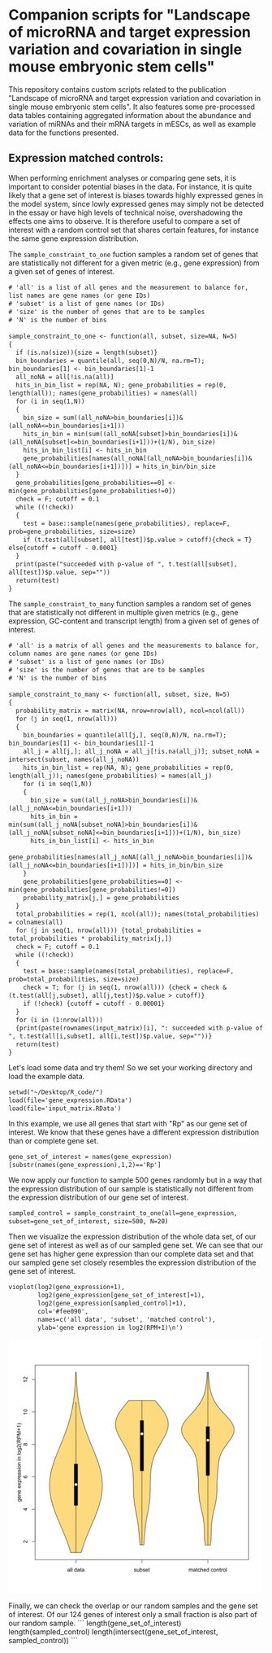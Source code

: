 # Companion scripts for "Landscape of microRNA and target expression variation and covariation in single mouse embryonic stem cells"

This repository contains custom scripts related to the publication "Landscape of microRNA and target expression variation and covariation in single mouse embryonic stem cells". It also features some pre-processed data tables containing aggregated information about the abundance and variation of miRNAs and their mRNA targets in mESCs, as well as example data for the functions presented.

## Expression matched controls:

When performing enrichment analyses or comparing gene sets, it is important to consider potential biases in the data. For instance, it is quite likely that a gene set of interest is biases towards highly expressed genes in the model system, since lowly expressed genes may simply not be detected in the essay or have high levels of technical noise, overshadowing the effects one aims to observe. It is therefore useful to compare a set of interest with a random control set that shares certain features, for instance the same gene expression distribution.

The `sample_constraint_to_one` fuction samples a random set of genes that are statistically not different for a given metric (e.g., gene expression) from a given set of genes of interest.
```
# 'all' is a list of all genes and the measurement to balance for, list names are gene names (or gene IDs)
# 'subset' is a list of gene names (or IDs)
# 'size' is the number of genes that are to be samples
# 'N' is the number of bins

sample_constraint_to_one <- function(all, subset, size=NA, N=5)
{
  if (is.na(size)){size = length(subset)}
  bin_boundaries = quantile(all, seq(0,N)/N, na.rm=T); bin_boundaries[1] <- bin_boundaries[1]-1
  all_noNA = all[!is.na(all)]
  hits_in_bin_list = rep(NA, N); gene_probabilities = rep(0, length(all)); names(gene_probabilities) = names(all)
  for (i in seq(1,N))
  {
    bin_size = sum((all_noNA>bin_boundaries[i])&(all_noNA<=bin_boundaries[i+1]))
    hits_in_bin = min(sum((all_noNA[subset]>bin_boundaries[i])&(all_noNA[subset]<=bin_boundaries[i+1]))+(1/N), bin_size)
    hits_in_bin_list[i] <- hits_in_bin
    gene_probabilities[names(all_noNA[(all_noNA>bin_boundaries[i])&(all_noNA<=bin_boundaries[i+1])])] = hits_in_bin/bin_size
  }
  gene_probabilities[gene_probabilities==0] <- min(gene_probabilities[gene_probabilities!=0])
  check = F; cutoff = 0.1
  while ((!check))
  {
    test = base::sample(names(gene_probabilities), replace=F, prob=gene_probabilities, size=size)
    if (t.test(all[subset], all[test])$p.value > cutoff){check = T} else{cutoff = cutoff - 0.0001}
  }
  print(paste("succeeded with p-value of ", t.test(all[subset], all[test])$p.value, sep=""))
  return(test)
}
```
The `sample_constraint_to_many` function samples a random set of genes that are statistically not different in multiple given metrics (e.g., gene expression, GC-content and transcript length) from a given set of genes of interest.
```
# 'all' is a matrix of all genes and the measurements to balance for, column names are gene names (or gene IDs)
# 'subset' is a list of gene names (or IDs)
# 'size' is the number of genes that are to be samples
# 'N' is the number of bins

sample_constraint_to_many <- function(all, subset, size, N=5)
{
  probability_matrix = matrix(NA, nrow=nrow(all), ncol=ncol(all))
  for (j in seq(1, nrow(all)))
  {
    bin_boundaries = quantile(all[j,], seq(0,N)/N, na.rm=T); bin_boundaries[1] <- bin_boundaries[1]-1
    all_j = all[j,]; all_j_noNA = all_j[!is.na(all_j)]; subset_noNA = intersect(subset, names(all_j_noNA))
    hits_in_bin_list = rep(NA, N); gene_probabilities = rep(0, length(all_j)); names(gene_probabilities) = names(all_j)
    for (i in seq(1,N))
    {
      bin_size = sum((all_j_noNA>bin_boundaries[i])&(all_j_noNA<=bin_boundaries[i+1]))
      hits_in_bin = min(sum((all_j_noNA[subset_noNA]>bin_boundaries[i])&(all_j_noNA[subset_noNA]<=bin_boundaries[i+1]))+(1/N), bin_size)
      hits_in_bin_list[i] <- hits_in_bin
      gene_probabilities[names(all_j_noNA[(all_j_noNA>bin_boundaries[i])&(all_j_noNA<=bin_boundaries[i+1])])] = hits_in_bin/bin_size
    }
    gene_probabilities[gene_probabilities==0] <- min(gene_probabilities[gene_probabilities!=0])
    probability_matrix[j,] = gene_probabilities
  }
  total_probabilities = rep(1, ncol(all)); names(total_probabilities) = colnames(all)
  for (j in seq(1, nrow(all))) {total_probabilities = total_probabilities * probability_matrix[j,]}
  check = F; cutoff = 0.1
  while ((!check))
  {
    test = base::sample(names(total_probabilities), replace=F, prob=total_probabilities, size=size)
    check = T; for (j in seq(1, nrow(all))) {check = check & (t.test(all[j,subset], all[j,test])$p.value > cutoff)}
    if (!check) {cutoff = cutoff - 0.00001}
  }
  for (i in (1:nrow(all)))
  {print(paste(rownames(input_matrix)[i], ": succeeded with p-value of ", t.test(all[i,subset], all[i,test])$p.value, sep=""))}
  return(test)
}
```
Let's load some data and try them! So we set your working directory and load the example data.
```
setwd("~/Desktop/R_code/")
load(file='gene_expression.RData')
load(file='input_matrix.RData')
```
In this example, we use all genes that start with "Rp" as our gene set of interest. We know that these genes have a different expression distribution than or complete gene set.
```
gene_set_of_interest = names(gene_expression)[substr(names(gene_expression),1,2)=='Rp']
```
We now apply our function to sample 500 genes randomly but in a way that the expression distribution of our sample is statistically not different from the expression distribution of our gene set of interest.
```
sampled_control = sample_constraint_to_one(all=gene_expression, subset=gene_set_of_interest, size=500, N=20)
```
Then we visualize the expression distribution of the whole data set, of our gene set of interest as well as of our sampled gene set.
We can see that our gene set has higher gene expression than our complete data set and that our sampled gene set closely resembles the expression distribution of the gene set of interest.
```
vioplot(log2(gene_expression+1),
        log2(gene_expression[gene_set_of_interest]+1),
        log2(gene_expression[sampled_control]+1),
        col='#fee090',
        names=c('all data', 'subset', 'matched control'),
        ylab='gene expression in log2(RPM+1)\n')
```
<p float="left">
  <img width="500" height="500" src="https://github.com/MarcelTarbier/single-cell_miRNA_variation_and_function/blob/main/GitHub_MT_example_1.png">
</p>
Finally, we can check the overlap or our random samples and the gene set of interest. Of our 124 genes of interest only a small fraction is also part of our random sample.
```
length(gene_set_of_interest)
length(sampled_control)
length(intersect(gene_set_of_interest, sampled_control))
```
